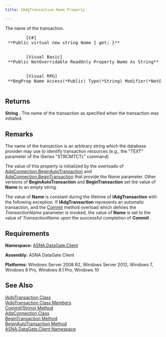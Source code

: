 ```yaml
---
title: IAdgTransaction.Name Property

---
```


The name of the transaction.
<pre>        <span class="lang">[C#]</span>
 **Public virtual new string Name { get; }** 
      </pre>
<pre>        <span class="lang">[Visual Basic] </span>
 **Public NotOverridable ReadOnly Property Name As String** 
      </pre>
<pre class="prettyprint">
        <span class="lang">[Visual RPG]</span>
 **BegProp Name Access(*Public) Type(*String) Modifier(*NotOverridable)** 
      </pre>

## Returns

**String** . The name of the transaction as specified when the transaction was initiated.
## Remarks

The name of the transaction is an arbitrary string which the database provider may use to identify transaction resources (e.g., the "TEXT" parameter of the iSeries "STRCMTCTL" command) 

The value of this property is initialized by the overloads of [ AdgConnection.BeginAutoTransaction](adg-connection-class-begin-auto-transaction-method-main.html) and [ AdgConnection.BeginTransaction](adg-connection-class-begin-transaction-method-main.html) that provide the *Name* parameter. Other versions of **BeginAutoTransaction** and **BeginTransaction** set the value of **Name** to an empty string.

The value of **Name** is constant during the lifetime of **IAdgTransaction** with the following exception. If **IAdgTransaction** represents an automatic transaction, and the [ Commit](iadg-transaction-class-commit-method2.html) method overload which defines the *TransactionName* parameter is invoked, the value of **Name** is set to the value of *TransactionName* upon the successful completion of **Commit** . 
## Requirements

**Namespace:** [ASNA.DataGate.Client](datagate-client-namespace.html) 

**Assembly:** ASNA DataGate Client

**Platforms:** Windows Server 2008 R2, Windows Server 2012, Windows 7, Windows 8 Pro, Windows 8.1 Pro, Windows 10
## See Also


[IAdgTransaction Class](iadg-transaction-class.html)
      <br />
[IAdgTransaction Class Members](iadg-transaction-members.html)
      <br />
[Commit(String) Method](iadg-transaction-class-commit-method2.html)
      <br />
[AdgConnection Class](adg-connection-class.html)
      <br />
      [BeginTransaction 
					Method](adg-connection-class-begin-transaction-method-main.html)
      <br />
      [BeginAutoTransaction 
					Method](adg-connection-class-begin-auto-transaction-method-main.html)
      <br />
[ASNA.DataGate.Client Namespace](datagate-client-namespace.html)

